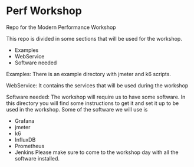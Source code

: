 # Perf Workshop
Repo for the Modern Performance Workshop

This repo is divided in some sections that will be used for the workshop.

- Examples
- WebService
- Software needed

Examples:
There is an example directory with jmeter and k6 scripts.

WebService:
It contains the services that will be used during the workshop

Software needed:
The workshop will require us to have some software. In this directory you will find some instructions to get it and set it up to be used in the workshop.
Some of the software we will use is
- Grafana
- jmeter
- k6
- InfluxDB
- Prometheus
- Jenkins
Please make sure to come to the workshop day with all the software installed.
